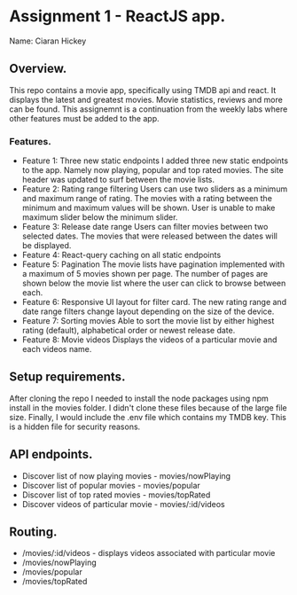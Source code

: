 # Assignment 1 - ReactJS app.

Name: Ciaran Hickey

## Overview.

This repo contains a movie app, specifically using TMDB api and react.
It displays the latest and greatest movies. Movie statistics, reviews and more can be found.
This assignemnt is a continuation from the weekly labs where other features must be added to the app.

### Features.

- Feature 1: Three new static endpoints
  I added three new static endpoints to the app. Namely now playing, popular and top rated movies. The site header was updated to surf between the movie lists.
- Feature 2: Rating range filtering
  Users can use two sliders as a minimum and maximum range of rating. The movies with a rating between the minimum and maximum values will be shown. User is unable to make maximum slider below the minimum slider.
- Feature 3: Release date range
  Users can filter movies between two selected dates. The movies that were released between the dates will be displayed.
- Feature 4: React-query caching on all static endpoints
- Feature 5: Pagination
  The movie lists have pagination implemented with a maximum of 5 movies shown per page. The number of pages are shown below the movie list where the user can click to browse between each.
- Feature 6: Responsive UI layout for filter card.
  The new rating range and date range filters change layout depending on the size of the device.
- Feature 7: Sorting movies
  Able to sort the movie list by either highest rating (default), alphabetical order or newest release date.
- Feature 8: Movie videos
  Displays the videos of a particular movie and each videos name.

## Setup requirements.

After cloning the repo I needed to install the node packages using npm install in the movies folder. I didn't clone these files because of the large file size. Finally, I would include the .env file which contains my TMDB key. This is a hidden file for security reasons.

## API endpoints.

- Discover list of now playing movies - movies/nowPlaying
- Discover list of popular movies - movies/popular
- Discover list of top rated movies - movies/topRated
- Discover videos of particular movie - movies/:id/videos

## Routing.

- /movies/:id/videos - displays videos associated with particular movie
- /movies/nowPlaying
- /movies/popular
- /movies/topRated
